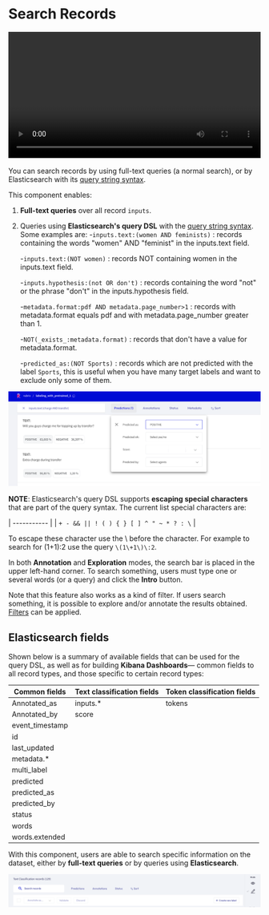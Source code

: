 # Search Records

<video width="100%" controls><source src="../../_static/reference/webapp/search_records.mp4" type="video/mp4"></video>

You can search records by using full-text queries (a normal search), or by Elasticsearch with its [query string syntax](https://www.elastic.co/guide/en/elasticsearch/reference/current/query-dsl-query-string-query.html#query-string-syntax).

This component enables:

1. **Full-text queries** over all record `inputs`.

2. Queries using **Elasticsearch's query DSL** with the [query string syntax](https://www.elastic.co/guide/en/elasticsearch/reference/current/query-dsl-query-string-query.html#query-string-syntax). Some examples are: -`inputs.text:(women AND feminists)` : records containing the words "women" AND "feminist" in the inputs.text field.

   -`inputs.text:(NOT women)` : records NOT containing women in the inputs.text field.

   -`inputs.hypothesis:(not OR don't)` : records containing the word "not" or the phrase "don't" in the inputs.hypothesis field.

   -`metadata.format:pdf AND metadata.page_number>1` : records with metadata.format equals pdf and with metadata.page_number greater than 1.

   -`NOT(_exists_:metadata.format)` : records that don't have a value for metadata.format.

   -`predicted_as:(NOT Sports)` : records which are not predicted with the label `Sports`, this is useful when you have many target labels and want to exclude only some of them.

![Search input with Elasticsearch DSL query string](../../_static/reference/webapp/active_query_params.png)

**NOTE**: Elasticsearch's query DSL supports **escaping special characters** that are part of the query syntax. The current list special characters are:

| ----------- |
| `+ - && || ! ( ) { } [ ] ^ " ~ * ? : \` |

To escape these character use the \\ before the character. For example to search for (1+1):2 use the query `\(1\+1\)\:2`.

In both **Annotation** and **Exploration** modes, the search bar is placed in the upper left-hand corner. To search something, users must type one or several words (or a query) and click the **Intro** button.

Note that this feature also works as a kind of filter. If users search something, it is possible to explore and/or annotate the results obtained. [Filters](filter_records.md) can be applied.

## Elasticsearch fields

Shown below is a summary of available fields that can be used for the query DSL, as well as for building **Kibana Dashboards**— common fields to all record types, and those specific to certain record types:

| Common fields   | Text classification fields | Token classification fields |
| --------------- | -------------------------- | --------------------------- |
| Annotated_as    | inputs.\*                  | tokens                      |
| Annotated_by    | score                      |                             |
| event_timestamp |                            |                             |
| id              |                            |                             |
| last_updated    |                            |                             |
| metadata.\*     |                            |                             |
| multi_label     |                            |                             |
| predicted       |                            |                             |
| predicted_as    |                            |                             |
| predicted_by    |                            |                             |
| status          |                            |                             |
| words           |                            |                             |
| words.extended  |                            |                             |

With this component, users are able to search specific information on the dataset, either by **full-text queries** or by queries using **Elasticsearch**.

![Search components](../../_static/reference/webapp/search_components.png)
